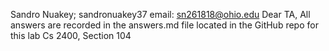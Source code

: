 Sandro Nuakey; sandronuakey37
email: sn261818@ohio.edu
Dear TA, All answers are recorded in the answers.md file located in the GitHub repo for this lab
Cs 2400, Section 104
